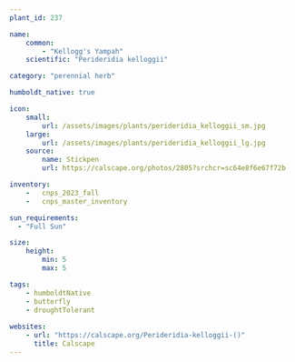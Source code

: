 ```yaml
---
plant_id: 237 

name: 
    common: 
        - "Kellogg's Yampah"  
    scientific: "Perideridia kelloggii"  

category: "perennial herb"

humboldt_native: true

icon: 
    small: 
        url: /assets/images/plants/perideridia_kelloggii_sm.jpg 
    large: 
        url: /assets/images/plants/perideridia_kelloggii_lg.jpg 
    source: 
        name: Stickpen
        url: https://calscape.org/photos/2805?srchcr=sc64e8f6e67f72b 

inventory: 
    -   cnps_2023_fall
    -   cnps_master_inventory

sun_requirements:
  - "Full Sun"

size:
    height: 
        min: 5
        max: 5 

tags: 
    - humboldtNative
    - butterfly
    - droughtTolerant
 
websites: 
    - url: "https://calscape.org/Perideridia-kelloggii-()"
      title: Calscape
---
```

